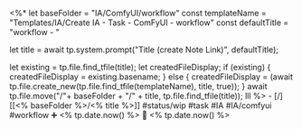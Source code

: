 <%*
let baseFolder = "IA/ComfyUI/workflow"
const templateName = "Templates/IA/Create IA - Task - ComFyUI - workflow"
const defaultTitle = "workflow - "

let title = await tp.system.prompt("Title (create Note Link)", defaultTitle);

let existing = tp.file.find_tfile(title);
let createdFileDisplay;
if (existing) {
  createdFileDisplay = existing.basename;
} else {
  createdFileDisplay = (await tp.file.create_new(tp.file.find_tfile(templateName), title, true));
}
await tp.file.move("/"+ baseFolder + "/" + title, tp.file.find_tfile(title));
lll
%>   - [/] [[<% baseFolder %>/<% title %>]]  #status/wip #task   #IA #IA/comfyui   #workflow  ➕ <% tp.date.now() %> 🛫 <% tp.date.now() %>